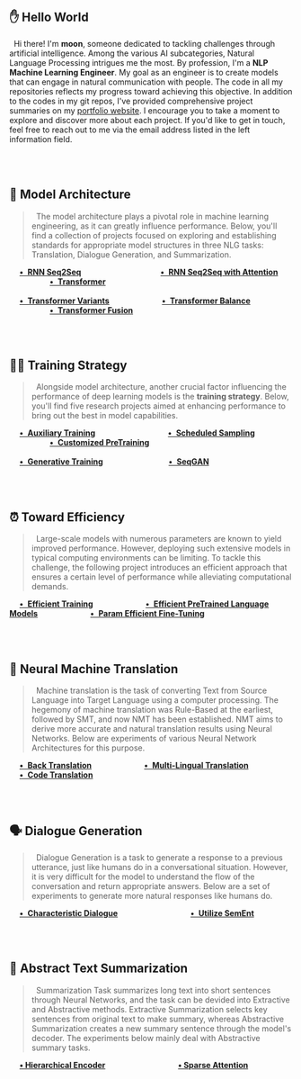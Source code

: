 <br> 

## ✋ Hello World
&nbsp; Hi there! I'm **moon**, someone dedicated to tackling challenges through artificial intelligence. Among the various AI subcategories, Natural Language Processing intrigues me the most. By profession, I'm a **NLP Machine Learning Engineer**. My goal as an engineer is to create models that can engage in natural communication with people. The code in all my repositories reflects my progress toward achieving this objective. In addition to the codes in my git repos, I've provided comprehensive project summaries on my <a href="https://moon23k.github.io/">portfolio website</a>. I encourage you to take a moment to explore and discover more about each project. If you'd like to get in touch, feel free to reach out to me via the email address listed in the left information field.

<br><br> 


## 🤖 Model Architecture
> &nbsp; The model architecture plays a pivotal role in machine learning engineering, as it can greatly influence performance.
Below, you'll find a collection of projects focused on exploring and establishing standards for appropriate model structures in three NLG tasks: Translation, Dialogue Generation, and Summarization.

&emsp; [**• &hairsp; RNN Seq2Seq**](https://github.com/moon23k/RNN_Seq2Seq) &emsp; &emsp; &emsp; &emsp; &emsp; &emsp; &ensp; &ensp; &nbsp; 
       [**• &hairsp; RNN Seq2Seq with Attention**](https://github.com/moon23k/RNN_Seq2Seq_Attention) &emsp; &emsp; &emsp; &emsp; &emsp; 
       [**• &hairsp; Transformer**](https://github.com/moon23k/Transformer) <br><br> 
&emsp; [**• &hairsp; Transformer Variants**](https://github.com/moon23k/Transformer_Variants) &emsp; &emsp; &emsp; &emsp; &emsp; 
       [**• &hairsp; Transformer Balance**](https://github.com/moon23k/Transformer_Balance) &emsp; &emsp; &emsp; &emsp; &emsp; &emsp; &emsp; &emsp; 
       [**• &hairsp; Transformer Fusion**](https://github.com/moon23k/Transformer_Fusion)
       
<br><br> 


## 🏃‍♂️ Training Strategy
> &nbsp; Alongside model architecture, another crucial factor influencing the performance of deep learning models is the **training strategy**. Below, you'll find five research projects aimed at enhancing performance to bring out the best in model capabilities.

&emsp; [**• &hairsp; Auxiliary Training**](https://github.com/moon23k/Aux_Training) &emsp; &emsp; &emsp; &emsp; &emsp; &emsp; &emsp; 
       [**• &hairsp; Scheduled Sampling**](https://github.com/moon23k/Scheduled_Sampling) &emsp; &emsp; &emsp; &emsp; &emsp; &emsp; &emsp; 
       [**• &hairsp; Customized PreTraining**](https://github.com/moon23k/CPT_Training) <br><br> 
&emsp; [**• &hairsp; Generative Training**](https://github.com/moon23k/GEN_Training) &emsp; &emsp; &emsp; &emsp; &emsp; &emsp; &hairsp; 
       [**• &hairsp; SeqGAN**](https://github.com/moon23k/GAN_Training)

<br><br> 


## ⏰ Toward Efficiency
> &nbsp; Large-scale models with numerous parameters are known to yield improved performance. However, deploying such extensive models in typical computing environments can be limiting. To tackle this challenge, the following project introduces an efficient approach that ensures a certain level of performance while alleviating computational demands.




&emsp; [**• &hairsp; Efficient Training**](https://github.com/moon23k/Efficient_Training) &emsp; &emsp; &emsp; &emsp; &emsp; 
       [**• &hairsp; Efficient PreTrained Language Models**](https://github.com/moon23k/Efficient_PLMs) &emsp; &emsp; &emsp; &emsp; &emsp; 
       [**• &hairsp; Param Efficient Fine-Tuning**](https://github.com/moon23k/PEFT)

<br><br> 


## 🔄 Neural Machine Translation
> &nbsp; Machine translation is the task of converting Text from Source Language into Target Language using a computer processing. The hegemony of machine translation was Rule-Based at the earliest, followed by SMT, and now NMT has been established. NMT aims to derive more accurate and natural translation results using Neural Networks. Below are experiments of various Neural Network Architectures for this purpose.

&emsp; [**• &hairsp; Back Translation**](https://github.com/moon23k/NMT_Back) &emsp; &emsp; &emsp; &emsp; &emsp; 
       [**• &hairsp; Multi-Lingual Translation**](https://github.com/moon23k/NMT_MultiLingual) &emsp; &emsp; &emsp; &emsp; &emsp; 
       [**• &hairsp; Code Translation**](https://github.com/moon23k/NMT_Code) 

<br><br> 


## 🗣️ Dialogue Generation
> &nbsp; Dialogue Generation is a task to generate a response to a previous utterance, just like humans do in a conversational situation. However, it is very difficult for the model to understand the flow of the conversation and return appropriate answers. Below are a set of experiments to generate more natural responses like humans do.

&emsp; [**• &hairsp; Characteristic Dialogue**](https://github.com/moon23k/Dialog_Char) &emsp; &emsp; &emsp; &emsp; &emsp; &emsp; &emsp; 
       [**• &hairsp; Utilize SemEnt**](https://github.com/moon23k/Dialog_SemEnt) 

<br><br> 


## 📝 Abstract Text Summarization
> &nbsp; Summarization Task summarizes long text into short sentences through Neural Networks, and the task can be devided into Extractive and Abstractive methods. Extractive Summarization selects key sentences from original text to make summary, whereas Abstractive Summarization creates a new summary sentence through the model's decoder. The experiments below mainly deal with Abstractive summary tasks.

&emsp; [**• Hierarchical Encoder**](https://github.com/moon23k/Sum_Hierarchical) &emsp; &emsp; &emsp; &emsp; &emsp; &emsp; &emsp; 
       [**• Sparse Attention**](https://github.com/moon23k/Sum_Sparse) 

<br> 
